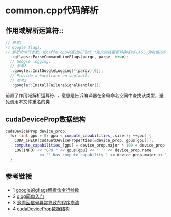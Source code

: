 # common.cpp代码解析
## 作用域解析运算符::
```c++
// 参考1
// Google flags.
// 解析命令行参数，把caffe.cpp中通过DEFINE_*定义的变量都转换成以FLAGS_为前缀的命令行参数
  ::gflags::ParseCommandLineFlags(pargc, pargv, true);
  // Google logging.
  // 参考2
  ::google::InitGoogleLogging(*(pargv)[0]);
  // Provide a backtrace on segfault.
  // 参考3
  ::google::InstallFailureSignalHandler();
```
前置了作用域解析运算符::，意思是告诉编译器在全局命名空间中查找该类型，避免调用本文件重名的类

## cudaDeviceProp数据结构
```c++
cudaDeviceProp device_prop;
  for (int gpu = 0; gpu < compute_capabilities_.size(); ++gpu) {
    CUDA_CHECK(cudaGetDeviceProperties(&device_prop, gpus[gpu]));
    compute_capabilities_[gpu] = device_prop.major * 100 + device_prop.minor;
    LOG(INFO) << "GPU " << gpus[gpu] << " '" << device_prop.name
               << "' has compute capability " << device_prop.major << "." << device_prop.minor;
  }
```

## 参考链接
* 1 [google的gflags解析命令行参数](https://blog.csdn.net/zhouyusong_bupt/article/details/51576612)
* 2 [glog简单入门](https://www.cnblogs.com/foreveryl/archive/2011/10/14/2212265.html)
* 3 [追溯因信号异常导致的程序崩溃](http://www.yeolar.com/note/2014/12/20/glog/)
* 4 [cudaDeviceProp数据结构](https://blog.csdn.net/curtern/article/details/85267242)

